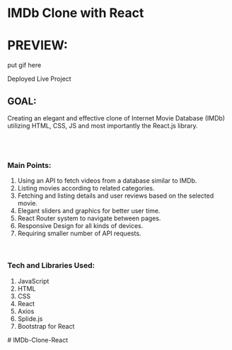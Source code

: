 # IMDb Clone with React


<h1>PREVIEW:</h1>

put gif here

<a link='https://frknecn3-imdb.netlify.app'>Deployed Live Project</a>

<h2>GOAL:</h2>

Creating an elegant and effective clone of Internet Movie Database (IMDb) utilizing HTML, CSS, JS and most importantly the React.js library.

<br/>

<br/>

<h3>Main Points:</h3>

<ol>
  <li>Using an API to fetch videos from a database similar to IMDb.</li>
  <li>Listing movies according to related categories.</li>
  <li>Fetching and listing details and user reviews based on the selected movie.</li>
  <li>Elegant sliders and graphics for better user time.</li>
  <li>React Router system to navigate between pages.</li>
  <li>Responsive Design for all kinds of devices.</li>
  <li>Requiring smaller number of API requests.</li>
</ol>

<br/>

<h3>Tech and Libraries Used:</h3>

<ol>
  <li>JavaScript</li>
  <li>HTML</li>
  <li>CSS</li>
  <li>React</li>
  <li>Axios</li>
  <li>Splide.js</li>
  <li>Bootstrap for React</li>
</ol>
#   I M D b - C l o n e - R e a c t 
 
 
